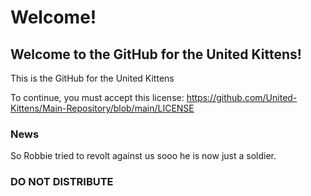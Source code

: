# Welcome!
## Welcome to the GitHub for the United Kittens!

This is the GitHub for the United Kittens

To continue, you must accept this license: https://github.com/United-Kittens/Main-Repository/blob/main/LICENSE

### News
So Robbie tried to revolt against us sooo he is now just a soldier.

### DO NOT DISTRIBUTE

